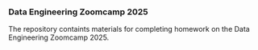 ### Data Engineering Zoomcamp 2025

The repository containts materials for completing homework on the Data Engineering Zoomcamp 2025. 
